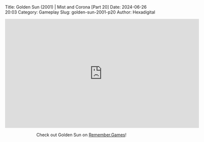 Title: Golden Sun (2001) | Mist and Corona [Part 20]
Date: 2024-06-26 20:03
Category: Gameplay
Slug: golden-sun-2001-p20
Author: Hexadigital

<center><iframe src="https://www.youtube.com/embed/JjNmXyIOMhU?feature=oembed" allow="accelerometer; autoplay; encrypted-media; gyroscope; picture-in-picture" width="640" height="360" frameborder="0"></iframe>

Check out Golden Sun on [Remember.Games](https://remember.games/game/3374/golden-sun/)!</center>